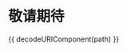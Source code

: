 <script setup>
import { useRoute } from 'vitepress'

const { path } = useRoute()
</script>

# 敬请期待

{{ decodeURIComponent(path) }}
